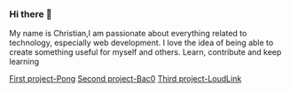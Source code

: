 ### Hi there 👋
My name is Christian,I am passionate about everything related to technology, especially web development. I love the idea of being able to create something useful for myself and others. Learn, contribute and keep learning

<!--
**FatChancho/FatChancho** is a ✨ _special_ ✨ repository because its `README.md` (this file) appears on your GitHub profile.
Here are some ideas to get you started:

- 🔭 I’m currently working on ...
- 🌱 I’m currently learning ...
- 👯 I’m looking to collaborate on ...
- 🤔 I’m looking for help with ...
- 💬 Ask me about ...
- 📫 How to reach me: ...
- 😄 Pronouns: ...
- ⚡ Fun fact: ...
-->
[First project-Pong](https://fatchancho.github.io/Pong/)
[Second project-Bac0](https://baco-drinking-app.herokuapp.com/)
[Third project-LoudLink](https://loudlink.herokuapp.com/)

